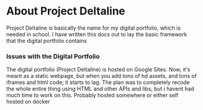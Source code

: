 # About Project Deltaline
Project Deltaline is basically the name for my digital portfolio, which is needed in school. I have written this docs out to lay the basic framework that the digital portfolio contains

### Issues with the Digital Portfolio

The digital portfolio (Project Deltaline) is hosted on Google Sites. Now, it's meant as a static webpage, but when you add tons of hd assets, and tons of iframes and html code; it starts to lag. 
The plan was to completely recode the whole entire thing using HTML and other APIs and libs, but i havent had much time to work on this. Probably hosted somewhere or either self hosted on docker